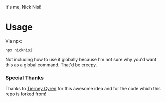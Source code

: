 It's me, Nick Nisi!

# Usage
Via npx:
```
npx nicknisi
```

Not including how to use it globally because I'm not sure why you'd want this as a global command. That'd be creepy.

### Special Thanks

Thanks to [Tierney Cyren](https://github.com/bnb) for this awesome idea and for the code which this repo is forked from!
